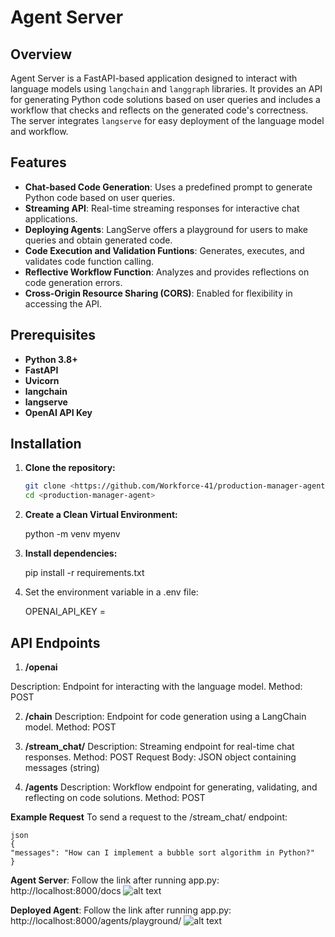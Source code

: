 # Agent Server

## Overview

Agent Server is a FastAPI-based application designed to interact with language models using `langchain` and `langgraph` libraries. It provides an API for generating Python code solutions based on user queries and includes a workflow that checks and reflects on the generated code's correctness. The server integrates `langserve` for easy deployment of the language model and workflow.

## Features

- **Chat-based Code Generation**: Uses a predefined prompt to generate Python code based on user queries.
- **Streaming API**: Real-time streaming responses for interactive chat applications.
- **Deploying Agents**: LangServe offers a playground for users to make queries and obtain generated code.
- **Code Execution and Validation Funtions**: Generates, executes, and validates code function calling.
- **Reflective Workflow Function**: Analyzes and provides reflections on code generation errors.
- **Cross-Origin Resource Sharing (CORS)**: Enabled for flexibility in accessing the API.

## Prerequisites

- **Python 3.8+**
- **FastAPI**
- **Uvicorn**
- **langchain**
- **langserve**
- **OpenAI API Key**

## Installation

1. **Clone the repository:**

   ```bash
   git clone <https://github.com/Workforce-41/production-manager-agent/tree/main>
   cd <production-manager-agent>

2. **Create a Clean Virtual Environment:**

    python -m venv myenv

3. **Install dependencies:**

    pip install -r requirements.txt

4. Set the environment variable in a .env file:

    OPENAI_API_KEY = <YOUR API KEY>

## API Endpoints

1. **/openai**

Description: Endpoint for interacting with the language model.
Method: POST

2. **/chain**
Description: Endpoint for code generation using a LangChain model.
Method: POST

3. **/stream_chat/**
Description: Streaming endpoint for real-time chat responses.
Method: POST
Request Body: JSON object containing messages (string)

4. **/agents**
Description: Workflow endpoint for generating, validating, and reflecting on code solutions.
Method: POST

**Example Request**
To send a request to the /stream_chat/ endpoint:

    json
    {
    "messages": "How can I implement a bubble sort algorithm in Python?"
    }

**Agent Server**:
Follow the link after running app.py: http://localhost:8000/docs
![alt text](image.png)

**Deployed Agent**:
Follow the link after running app.py: http://localhost:8000/agents/playground/
![alt text](image-1.png)
